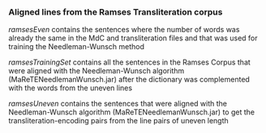 ### Aligned lines from the Ramses Transliteration corpus

_ramsesEven_ contains the sentences where the number of words was already the same in the MdC and transliteration files and that was used for training the Needleman-Wunsch method

_ramsesTrainingSet_ contains all the sentences in the Ramses Corpus that were aligned with the Needleman-Wunsch algorithm (MaReTENeedlemanWunsch.jar) after the dictionary was complemented with the words from the uneven lines

_ramsesUneven_ contains the sentences that were aligned with the Needleman-Wunsch algorithm (MaReTENeedlemanWunsch.jar) to get the transliteration-encoding pairs from the line pairs of uneven length
